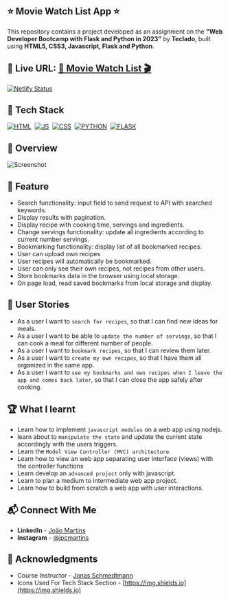 ## ⭐ Movie Watch List App ⭐

This repository contains a project developed as an assignment on the **"Web Developer Bootcamp with Flask and Python in 2023"** by **Teclado**, built using **HTML5, CSS3, Javascript, Flask and Python**.

## 🔗 Live URL: <a href="https://pymovie.joao-martins.net/">🍿 Movie Watch List 🎬</a>

[![Netlify Status](https://api.netlify.com/api/v1/badges/1c7a3caa-d0f7-4e66-af82-49c8f6b5eed3/deploy-status)](https://app.netlify.com/sites/pymovie-joao/deploys)

## 📌 Tech Stack

[![HTML](https://img.shields.io/badge/html5%20-%23E34F26.svg?&style=for-the-badge&logo=html5&logoColor=white)](https://github.com/joao82)&nbsp;
[![JS](https://img.shields.io/badge/javascript%20-%23323330.svg?&style=for-the-badge&logo=javascript&logoColor=%23F7DF1E)](https://github.com/joao82)&nbsp;
[![CSS](https://img.shields.io/badge/css3%20-%231572B6.svg?&style=for-the-badge&logo=css3&logoColor=white)](https://github.com/joao82)&nbsp;
[![PYTHON](https://img.shields.io/badge/Python-3776AB?style=for-the-badge&logo=python&logoColor=white)](https://github.com/joao82)&nbsp;
[![FLASK](https://img.shields.io/badge/Flask-000000?style=for-the-badge&logo=flask&logoColor=white)](https://github.com/joao82)&nbsp;
<br>

## 📸 Overview

![Screenshot](./src/img/pymovie.gif?raw=true "Movie Watch List App")

## 🔑 Feature

- Search functionality: input field to send request to API with searched keywords.
- Display results with pagination.
- Display recipe with cooking time, servings and ingredients.
- Change servings functionality: update all ingredients according to current number servings.
- Bookmarking functionality: display list of all bookmarked recipes.
- User can upload own recipes
- User recipes will automatically be bookmarked.
- User can only see their own recipes, not recipes from other users.
- Store bookmarks data in the browser using local storage.
- On page load, read saved bookmarks from local storage and display.

## 📝 User Stories

- As a user I want to `search for recipes`, so that I can find new ideas for meals.
- As a user I want to be able to `update the number of servings`, so that I can cook a meal for different number of people.
- As a user I want to `bookmark recipes`, so that I can review them later.
- As a user I want to `create my own recipes`, so that I have them all organized in the same app.
- As a user I want to `see my bookmarks and own recipes when I leave the app and comes back later`, so that I can close the app safely after cooking.

## 🏆 What I learnt

- Learn how to implement `javascript modules` on a web app using nodejs.
- learn about to `manipulate the state` and update the current state accordingly with the users triggers.
- Learn the `Model View Controller (MVC) architecture`.
- Learn how to view an web app separating user interface (views) with the controller functions
- Learn develop an `advanced project` only with javascript.
- Learn to plan a medium to intermediate web app project.
- Learn how to build from scratch a web app with user interactions.

## 📬 Connect With Me

- **LinkedIn** - [João Martins](https://www.linkedin.com/in/joão-pedro-martins-755ba64b/)
- **Instagram** - [@jpcmartins](https://www.instagram.com/jpcmartins/)

## 📌 Acknowledgments

- Course Instructor - [Jonas Schmedtmann](https://github.com/jonasschmedtmann)
- Icons Used For Tech Stack Section - [https://img.shields.io](https://img.shields.io)
